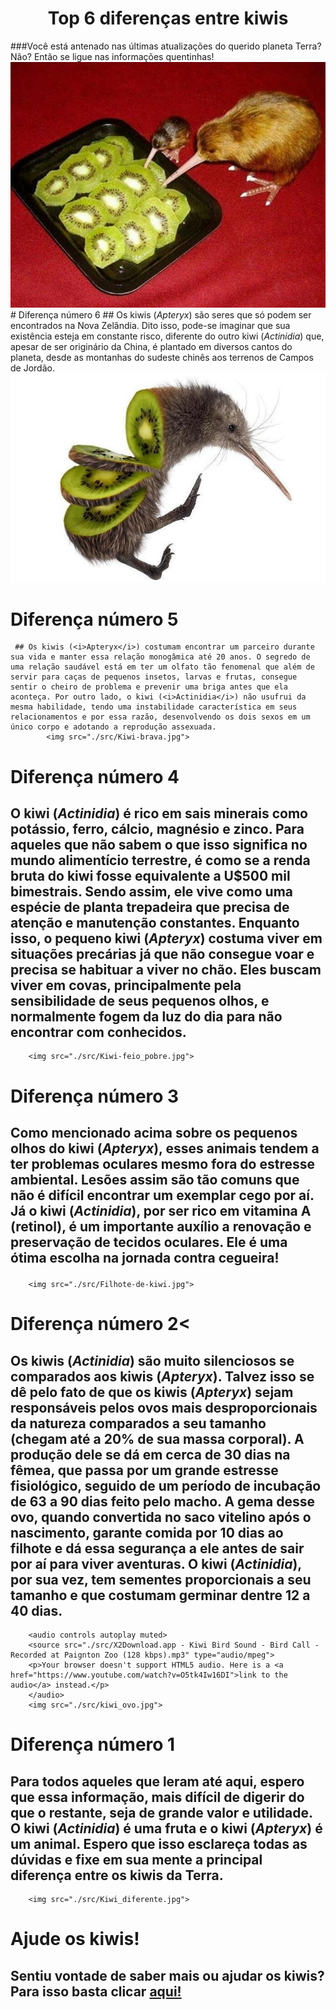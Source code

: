 <h1 align="center">Top 6 diferenças entre kiwis</h1>
    ###Você está antenado nas últimas atualizações do querido planeta Terra? Não? Então se ligue nas informações quentinhas!</h2>
    <img src="./src/kiwi_kiwi.jpg">
# Diferença número 6
## Os kiwis (<i>Apteryx</i>) são seres que só podem ser encontrados na Nova Zelândia. Dito isso, pode-se imaginar que sua existência esteja em constante risco, diferente do outro kiwi (<i>Actinidia</i>) que, apesar de ser originário da China, é plantado em diversos cantos do planeta, desde as montanhas do sudeste chinês aos terrenos de Campos de Jordão.
         <img src="./src/kiwi_fatiado.jpg">

# Diferença número 5
     ## Os kiwis (<i>Apteryx</i>) costumam encontrar um parceiro durante sua vida e manter essa relação monogâmica até 20 anos. O segredo de uma relação saudável está em ter um olfato tão fenomenal que além de servir para caças de pequenos insetos, larvas e frutas, consegue sentir o cheiro de problema e prevenir uma briga antes que ela aconteça. Por outro lado, o kiwi (<i>Actinidia</i>) não usufrui da mesma habilidade, tendo uma instabilidade característica em seus relacionamentos e por essa razão, desenvolvendo os dois sexos em um único corpo e adotando a reprodução assexuada.
            <img src="./src/Kiwi-brava.jpg">
            
# Diferença número 4
## O kiwi (<i>Actinidia</i>) é rico em sais minerais como potássio, ferro, cálcio, magnésio e zinco. Para aqueles que não sabem o que isso significa no mundo alimentício terrestre, é como se a renda bruta do kiwi fosse equivalente a U$500 mil bimestrais. Sendo assim, ele vive como uma espécie de planta trepadeira que precisa de atenção e manutenção constantes. Enquanto isso, o pequeno kiwi (<i>Apteryx</i>) costuma viver em situações precárias já que não consegue voar e precisa se habituar a viver no chão. Eles buscam viver em covas, principalmente pela sensibilidade de seus pequenos olhos, e normalmente fogem da luz do dia para não encontrar com conhecidos.
        <img src="./src/Kiwi-feio_pobre.jpg">

# Diferença número 3
## Como mencionado acima sobre os pequenos olhos do kiwi (<i>Apteryx</i>), esses animais tendem a ter problemas oculares mesmo fora do estresse ambiental. Lesões assim são tão comuns que não é difícil encontrar um exemplar cego por aí. Já o kiwi (<i>Actinidia</i>), por ser rico em vitamina A (retinol), é um importante auxílio a renovação e preservação de tecidos oculares. Ele é uma ótima escolha na jornada contra cegueira!</p>
        <img src="./src/Filhote-de-kiwi.jpg">
    
# Diferença número 2<
## Os kiwis (<i>Actinidia</i>) são muito silenciosos se comparados aos kiwis (<i>Apteryx</i>). Talvez isso se dê pelo fato de que os kiwis (<i>Apteryx</i>) sejam responsáveis pelos ovos mais desproporcionais da natureza comparados a seu tamanho (chegam até a 20% de sua massa corporal). A produção dele se dá em cerca de 30 dias na fêmea, que passa por um grande estresse fisiológico, seguido de um período de incubação de 63 a 90 dias feito pelo macho. A gema desse ovo, quando convertida no saco vitelino após o nascimento, garante comida por 10 dias ao filhote e dá essa segurança a ele antes de sair por aí para viver aventuras. O kiwi (<i>Actinidia</i>), por sua vez, tem sementes proporcionais a seu tamanho e que costumam germinar dentre 12 a 40 dias.
        <audio controls autoplay muted>
        <source src="./src/X2Download.app - Kiwi Bird Sound - Bird Call - Recorded at Paignton Zoo (128 kbps).mp3" type="audio/mpeg">
        <p>Your browser doesn't support HTML5 audio. Here is a <a href="https://www.youtube.com/watch?v=O5tk4Iw16DI">link to the audio</a> instead.</p>
        </audio>
        <img src="./src/kiwi_ovo.jpg">
    
# Diferença número 1
## Para todos aqueles que leram até aqui, espero que essa informação, mais difícil de digerir do que o restante, seja de grande valor e utilidade. O kiwi (<i>Actinidia</i>) é uma <b>fruta</b> e o kiwi (<i>Apteryx</i>) é um <b>animal</b>. Espero que isso esclareça todas as dúvidas e fixe em sua mente a principal diferença entre os kiwis da Terra.
        <img src="./src/Kiwi_diferente.jpg">
   
# Ajude os kiwis!
## Sentiu vontade de saber mais ou ajudar os kiwis? Para isso basta clicar [aqui!](https://savethekiwi.nz/)
    
